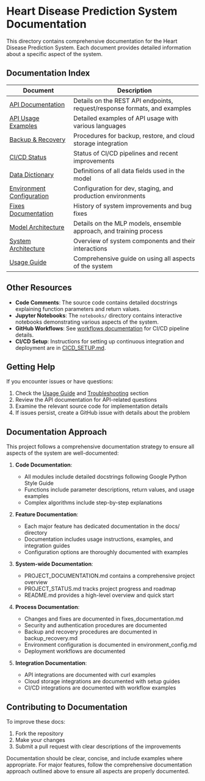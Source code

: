 # Heart Disease Prediction System Documentation

This directory contains comprehensive documentation for the Heart Disease Prediction System. Each document provides detailed information about a specific aspect of the system.

## Documentation Index

| Document | Description |
|----------|-------------|
| [API Documentation](api.md) | Details on the REST API endpoints, request/response formats, and examples |
| [API Usage Examples](api_usage_examples.md) | Detailed examples of API usage with various languages |
| [Backup & Recovery](backup_recovery.md) | Procedures for backup, restore, and cloud storage integration |
| [CI/CD Status](cicd_status.md) | Status of CI/CD pipelines and recent improvements |
| [Data Dictionary](data_dictionary.md) | Definitions of all data fields used in the model |
| [Environment Configuration](environment_config.md) | Configuration for dev, staging, and production environments |
| [Fixes Documentation](fixes_documentation.md) | History of system improvements and bug fixes |
| [Model Architecture](model.md) | Details on the MLP models, ensemble approach, and training process |
| [System Architecture](system_architecture.md) | Overview of system components and their interactions |
| [Usage Guide](usage.md) | Comprehensive guide on using all aspects of the system |

## Other Resources

- **Code Comments**: The source code contains detailed docstrings explaining function parameters and return values.
- **Jupyter Notebooks**: The `notebooks/` directory contains interactive notebooks demonstrating various aspects of the system.
- **GitHub Workflows**: See [workflows documentation](../.github/workflows/README.md) for CI/CD pipeline details.
- **CI/CD Setup**: Instructions for setting up continuous integration and deployment are in [CICD_SETUP.md](../.github/CICD_SETUP.md).

## Getting Help

If you encounter issues or have questions:

1. Check the [Usage Guide](usage.md) and [Troubleshooting](usage.md#troubleshooting) section
2. Review the API documentation for API-related questions
3. Examine the relevant source code for implementation details
4. If issues persist, create a GitHub issue with details about the problem

## Documentation Approach

This project follows a comprehensive documentation strategy to ensure all aspects of the system are well-documented:

1. **Code Documentation**:
   - All modules include detailed docstrings following Google Python Style Guide
   - Functions include parameter descriptions, return values, and usage examples
   - Complex algorithms include step-by-step explanations

2. **Feature Documentation**:
   - Each major feature has dedicated documentation in the docs/ directory
   - Documentation includes usage instructions, examples, and integration guides
   - Configuration options are thoroughly documented with examples

3. **System-wide Documentation**:
   - PROJECT_DOCUMENTATION.md contains a comprehensive project overview
   - PROJECT_STATUS.md tracks project progress and roadmap
   - README.md provides a high-level overview and quick start

4. **Process Documentation**:
   - Changes and fixes are documented in fixes_documentation.md
   - Security and authentication procedures are documented
   - Backup and recovery procedures are documented in backup_recovery.md
   - Environment configuration is documented in environment_config.md
   - Deployment workflows are documented

5. **Integration Documentation**:
   - API integrations are documented with curl examples
   - Cloud storage integrations are documented with setup guides
   - CI/CD integrations are documented with workflow examples

## Contributing to Documentation

To improve these docs:

1. Fork the repository
2. Make your changes
3. Submit a pull request with clear descriptions of the improvements

Documentation should be clear, concise, and include examples where appropriate. For major features, follow the comprehensive documentation approach outlined above to ensure all aspects are properly documented.
